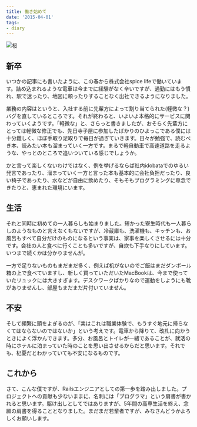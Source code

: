```yaml
---
title: 働き始めて
date: '2015-04-01'
tags:
- diary
---
```


![桜](beginning-of-the-work.jpg)

## 新卒

いつかの記事にも書いたように、この春から株式会社spice lifeで働いています。詰め込まれるような電車は今までに経験がなく辛いですが、通勤にはもう慣れ、駅で迷ったり、地図に頼ったりすることなく出社できるようになりました。


業務の内容はというと、入社する前に先輩方によって割り当てられた(軽微な？)バグを直しているところです。それが終わると、いよいよ本格的にサービスに関わっていくようです。「軽微な」と、さらっと書きましたが、おそらく先輩方にとっては軽微な修正でも、先日寺子屋に参加したばかりのひよっこである僕には十分難しく、ほぼ手取り足取りで毎日が過ぎていきます。日々が勉強で、読むべき本、読みたい本も溜まっていく一方です。まるで軽自動車で高速道路を走るような、やっとのところで追いついている感じでしょうか。


かと言って楽しくないわけではなく、例を挙げるならば社内idobataでのゆるい発言であったり、溜まっていく一方と言った本も基本的に会社負担だったり、良い椅子であったり、水などが自由に飲めたり、そもそもプログラミングに専念できたりと、恵まれた環境にいます。


## 生活

それと同時に初めての一人暮らしも始まりました。短かった寮生時代も一人暮らしのようなものと言えなくもないですが、冷蔵庫も、洗濯機も、キッチンも、お風呂もすべて自分だけのものになるという事実は、家事を楽しくさせるには十分です。会社の人と食べに行くことも多いですが、自炊も下手なりにしています。いつまで続くかは分かりませんが。


一方で足りないものもまだまだ多く、例えば机がないのでご飯はまだダンボール箱の上で食べていますし、新しく買っていただいたMacBookは、今まで使っていたリュックには大きすぎます。デスクワークばかりなので運動をしようにも靴がありませんし、部屋もまだまだ片付いていません。


## 不安

そして頻繁に頭をよぎるのが、「実はこれは職業体験で、もうすぐ地元に帰らなくてはならないのではないか」という考えです。電車から降りて、改札に向かうときによく浮かんできます。多分、お風呂とトイレが一緒であることが、就活の時にホテルに泊まっていた時のことを思い出させるからだと思います。それでも、杞憂だとわかっていても不安になるものです。


## これから

さて、こんな僕ですが、Railsエンジニアとしての第一歩を踏み出しました。プロジェクトへの貢献も少ないままに、名刺には「プログラマ」という肩書が書かれると思います。駆け出しとしてではありますが、5年間の高専生活を終え、念願の肩書を得ることとなりました。まだまだ若輩者ですが、みなさんどうかよろしくお願いします。
